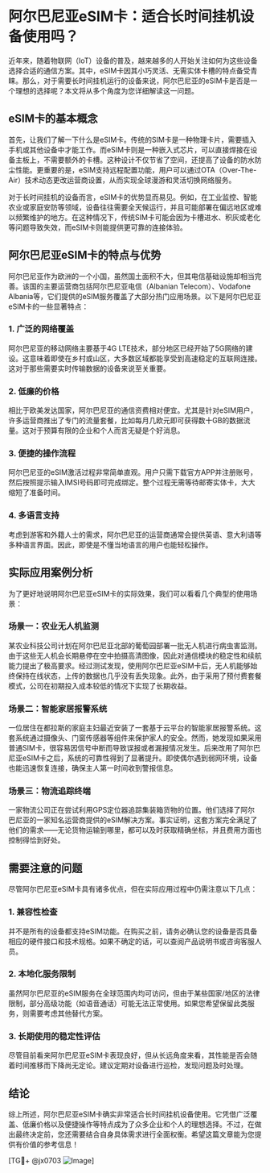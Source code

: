 # 阿尔巴尼亚eSIM卡：适合长时间挂机设备使用吗？

近年来，随着物联网（IoT）设备的普及，越来越多的人开始关注如何为这些设备选择合适的通信方案。其中，eSIM卡因其小巧灵活、无需实体卡槽的特点备受青睐。那么，对于需要长时间挂机运行的设备来说，阿尔巴尼亚的eSIM卡是否是一个理想的选择呢？本文将从多个角度为您详细解读这一问题。

## eSIM卡的基本概念

首先，让我们了解一下什么是eSIM卡。传统的SIM卡是一种物理卡片，需要插入手机或其他设备中才能工作。而eSIM卡则是一种嵌入式芯片，可以直接焊接在设备主板上，不需要额外的卡槽。这种设计不仅节省了空间，还提高了设备的防水防尘性能。更重要的是，eSIM支持远程配置功能，用户可以通过OTA（Over-The-Air）技术动态更改运营商设置，从而实现全球漫游和灵活切换网络服务。

对于长时间挂机的设备而言，eSIM卡的优势显而易见。例如，在工业监控、智能农业或家庭安防等领域，设备往往需要全天候运行，并且可能部署在偏远地区或难以频繁维护的地方。在这种情况下，传统SIM卡可能会因为卡槽进水、积灰或老化等问题导致失效，而eSIM卡则能提供更可靠的连接体验。

## 阿尔巴尼亚eSIM卡的特点与优势

阿尔巴尼亚作为欧洲的一个小国，虽然国土面积不大，但其电信基础设施却相当完善。该国的主要运营商包括阿尔巴尼亚电信（Albanian Telecom）、Vodafone Albania等，它们提供的eSIM服务覆盖了大部分热门应用场景。以下是阿尔巴尼亚eSIM卡的一些显著特点：

### 1. **广泛的网络覆盖**
阿尔巴尼亚的移动网络主要基于4G LTE技术，部分地区已经开始了5G网络的建设。这意味着即使在乡村或山区，大多数区域都能享受到高速稳定的互联网连接。这对于那些需要实时传输数据的设备来说至关重要。

### 2. **低廉的价格**
相比于欧美发达国家，阿尔巴尼亚的通信资费相对便宜。尤其是针对eSIM用户，许多运营商推出了专门的流量套餐，比如每月几欧元即可获得数十GB的数据流量。这对于预算有限的企业和个人而言无疑是个好消息。

### 3. **便捷的操作流程**
阿尔巴尼亚的eSIM激活过程非常简单直观。用户只需下载官方APP并注册账号，然后按照提示输入IMSI号码即可完成绑定。整个过程无需等待邮寄实体卡，大大缩短了准备时间。

### 4. **多语言支持**
考虑到游客和外籍人士的需求，阿尔巴尼亚的运营商通常会提供英语、意大利语等多种语言界面。因此，即使是不懂当地语言的用户也能轻松操作。

## 实际应用案例分析

为了更好地说明阿尔巴尼亚eSIM卡的实际效果，我们可以看看几个典型的使用场景：

### 场景一：农业无人机监测
某农业科技公司计划在阿尔巴尼亚北部的葡萄园部署一批无人机进行病虫害监测。由于这些无人机会长期悬停在空中拍摄高清图像，因此对通信模块的稳定性和续航能力提出了极高要求。经过测试发现，使用阿尔巴尼亚eSIM卡后，无人机能够始终保持在线状态，上传的数据也几乎没有丢失现象。此外，由于采用了预付费套餐模式，公司在初期投入成本较低的情况下实现了长期收益。

### 场景二：智能家居报警系统
一位居住在都拉斯的家庭主妇最近安装了一套基于云平台的智能家居报警系统。这套系统通过摄像头、门窗传感器等组件来保护家人的安全。然而，她发现如果采用普通SIM卡，很容易因信号中断而导致误报或者漏报情况发生。后来改用了阿尔巴尼亚eSIM卡之后，系统的可靠性得到了显著提升。即使偶尔遇到弱网环境，设备也能迅速恢复连接，确保主人第一时间收到警报信息。

### 场景三：物流追踪终端
一家物流公司正在尝试利用GPS定位器追踪集装箱货物的位置。他们选择了阿尔巴尼亚的一家知名运营商提供的eSIM解决方案。事实证明，这套方案完全满足了他们的需求——无论货物运输到哪里，都可以及时获取精确坐标，并且费用方面也控制得恰到好处。

## 需要注意的问题

尽管阿尔巴尼亚eSIM卡具有诸多优点，但在实际应用过程中仍需注意以下几点：

### 1. **兼容性检查**
并不是所有的设备都支持eSIM功能。在购买之前，请务必确认您的设备是否具备相应的硬件接口和技术规格。如果不确定的话，可以查阅产品说明书或咨询客服人员。

### 2. **本地化服务限制**
虽然阿尔巴尼亚的eSIM服务在全球范围内均可访问，但由于某些国家/地区的法律限制，部分高级功能（如语音通话）可能无法正常使用。如果您希望保留此类服务，则需要考虑其他替代方案。

### 3. **长期使用的稳定性评估**
尽管目前看来阿尔巴尼亚eSIM卡表现良好，但从长远角度来看，其性能是否会随着时间推移而下降尚无定论。建议定期对设备进行巡检，发现问题及时处理。

## 结论

综上所述，阿尔巴尼亚eSIM卡确实非常适合长时间挂机设备使用。它凭借广泛覆盖、低廉价格以及便捷操作等特点成为了众多企业和个人的理想选择。不过，在做出最终决定前，您还需要结合自身具体需求进行全面权衡。希望这篇文章能为您提供有价值的参考信息！

[TG💪+ @jx0703 ![Image](https://github.com/user-attachments/assets/dbca1d08-cadb-493c-b0ec-ad6f7a83f270)]